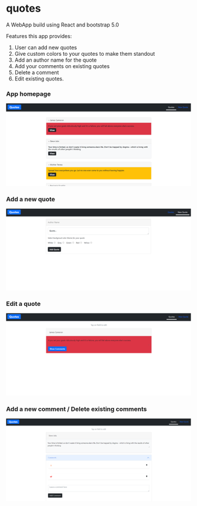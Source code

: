 # quotes

A WebApp build using React and bootstrap 5.0 </br>

Features this app provides:
1. User can add new quotes
2. Give custom colors to your quotes to make them standout
3. Add an author name for the quote
4. Add your comments on existing quotes
5. Delete a comment
6. Edit existing quotes.

### App homepage 

![](app-screenshots/1.png)


### Add a new quote

![](app-screenshots/2.png)


### Edit a quote

![](app-screenshots/3.png)


### Add a new comment / Delete existing comments

![](app-screenshots/4.png)

